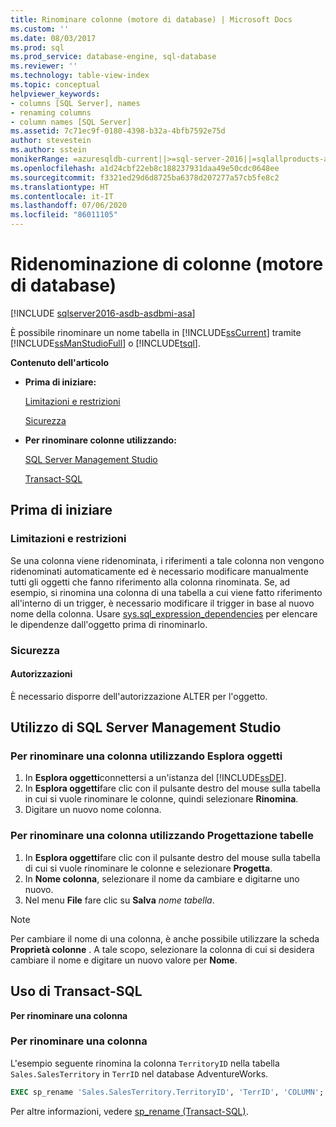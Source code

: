 ```yaml
---
title: Rinominare colonne (motore di database) | Microsoft Docs
ms.custom: ''
ms.date: 08/03/2017
ms.prod: sql
ms.prod_service: database-engine, sql-database
ms.reviewer: ''
ms.technology: table-view-index
ms.topic: conceptual
helpviewer_keywords:
- columns [SQL Server], names
- renaming columns
- column names [SQL Server]
ms.assetid: 7c71ec9f-0180-4398-b32a-4bfb7592e75d
author: stevestein
ms.author: sstein
monikerRange: =azuresqldb-current||>=sql-server-2016||=sqlallproducts-allversions||>=sql-server-linux-2017||=azuresqldb-mi-current
ms.openlocfilehash: a1d24cbf22eb8c188237931daa49e50cdc0648ee
ms.sourcegitcommit: f3321ed29d6d8725ba6378d207277a57cb5fe8c2
ms.translationtype: HT
ms.contentlocale: it-IT
ms.lasthandoff: 07/06/2020
ms.locfileid: "86011105"
---
```

# <a name="rename-columns-database-engine"></a>Ridenominazione di colonne (motore di database)

[!INCLUDE [sqlserver2016-asdb-asdbmi-asa](../../includes/applies-to-version/sqlserver2016-asdb-asdbmi-asa.md)]

È possibile rinominare un nome tabella in [!INCLUDE[ssCurrent](../../includes/sscurrent-md.md)] tramite [!INCLUDE[ssManStudioFull](../../includes/ssmanstudiofull-md.md)] o [!INCLUDE[tsql](../../includes/tsql-md.md)].

**Contenuto dell'articolo**

- **Prima di iniziare:**

   [Limitazioni e restrizioni](#Restrictions)

   [Sicurezza](#Security)

- **Per rinominare colonne utilizzando:**

   [SQL Server Management Studio](#SSMSProcedure)

   [Transact-SQL](#TsqlProcedure)

## <a name="before-you-begin"></a><a name="BeforeYouBegin"></a> Prima di iniziare

### <a name="limitations-and-restrictions"></a><a name="Restrictions"></a> Limitazioni e restrizioni

Se una colonna viene ridenominata, i riferimenti a tale colonna non vengono ridenominati automaticamente ed è necessario modificare manualmente tutti gli oggetti che fanno riferimento alla colonna rinominata. Se, ad esempio, si rinomina una colonna di una tabella a cui viene fatto riferimento all'interno di un trigger, è necessario modificare il trigger in base al nuovo nome della colonna. Usare [sys.sql_expression_dependencies](../../relational-databases/system-catalog-views/sys-sql-expression-dependencies-transact-sql.md) per elencare le dipendenze dall'oggetto prima di rinominarlo.

### <a name="security"></a><a name="Security"></a> Sicurezza

#### <a name="permissions"></a><a name="Permissions"></a> Autorizzazioni

È necessario disporre dell'autorizzazione ALTER per l'oggetto.

## <a name="using-sql-server-management-studio"></a><a name="SSMSProcedure"></a> Utilizzo di SQL Server Management Studio

### <a name="to-rename-a-column-using-object-explorer"></a>Per rinominare una colonna utilizzando Esplora oggetti

1. In **Esplora oggetti**connettersi a un'istanza del [!INCLUDE[ssDE](../../includes/ssde-md.md)].
2. In **Esplora oggetti**fare clic con il pulsante destro del mouse sulla tabella in cui si vuole rinominare le colonne, quindi selezionare **Rinomina**.
3. Digitare un nuovo nome colonna.

### <a name="to-rename-a-column-using-table-designer"></a>Per rinominare una colonna utilizzando Progettazione tabelle

1. In **Esplora oggetti**fare clic con il pulsante destro del mouse sulla tabella di cui si vuole rinominare le colonne e selezionare **Progetta**.
2. In **Nome colonna**, selezionare il nome da cambiare e digitarne uno nuovo.
3. Nel menu **File** fare clic su **Salva** _nome tabella_.

> [!NOTE]
> Per cambiare il nome di una colonna, è anche possibile utilizzare la scheda **Proprietà colonne** . A tale scopo, selezionare la colonna di cui si desidera cambiare il nome e digitare un nuovo valore per **Nome**.

## <a name="using-transact-sql"></a><a name="TsqlProcedure"></a> Uso di Transact-SQL

**Per rinominare una colonna**

### <a name="to-rename-a-column"></a>Per rinominare una colonna

L'esempio seguente rinomina la colonna `TerritoryID` nella tabella `Sales.SalesTerritory` in `TerrID` nel database AdventureWorks.

```sql
EXEC sp_rename 'Sales.SalesTerritory.TerritoryID', 'TerrID', 'COLUMN';
```

Per altre informazioni, vedere [sp_rename &#40;Transact-SQL&#41;](../../relational-databases/system-stored-procedures/sp-rename-transact-sql.md).
